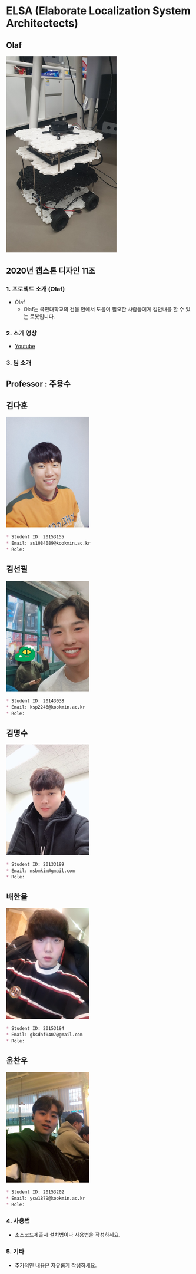 # ELSA (Elaborate Localization System Architectects)

## Olaf 
<img src="./images/turtle.jpg" width="300px"></img>


## 2020년 캡스톤 디자인 11조

### 1. 프로젝트 소개 (Olaf)

- Olaf
  - Olaf는 국민대학교의 건물 안에서 도움이 필요한 사람들에게 길안내를 할 수 있는 로봇입니다.

### 2. 소개 영상

- [Youtube](https://youtube.com, "Project Olaf")

### 3. 팀 소개

## Professor : 주용수

## 김다훈

<img src="./images/dahun.jpeg" height="300px"></img>

```markdown
* Student ID: 20153155
* Email: as1084089@kookmin.ac.kr
* Role: 
```
## 김선필

<img src="./images/seonpil.jpeg" height="300px"></img>

```markdown
* Student ID: 20143038
* Email: ksp2246@kookmin.ac.kr
* Role: 
```

## 김명수

<img src="./images/myungsoo.jpeg" height="300px"></img>

```markdown
* Student ID: 20133199
* Email: msbmkim@gmail.com
* Role: 
```

## 배한울

<img src="./images/hanul.jpeg" height="300px"></img>

```markdown
* Student ID: 20153184
* Email: gksdnf0407@gmail.com
* Role: 
```

## 윤찬우

<img src="./images/chanwoo.jpeg" height="300px"></img>

```markdown
* Student ID: 20153202
* Email: ycw1879@kookmin.ac.kr
* Role: 
```

### 4. 사용법

- 소스코드제출시 설치법이나 사용법을 작성하세요.

### 5. 기타

- 추가적인 내용은 자유롭게 작성하세요.
